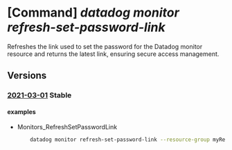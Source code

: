 # [Command] _datadog monitor refresh-set-password-link_

Refreshes the link used to set the password for the Datadog monitor resource and returns the latest link, ensuring secure access management.

## Versions

### [2021-03-01](/Resources/mgmt-plane/L3N1YnNjcmlwdGlvbnMve30vcmVzb3VyY2Vncm91cHMve30vcHJvdmlkZXJzL21pY3Jvc29mdC5kYXRhZG9nL21vbml0b3JzL3t9L3JlZnJlc2hzZXRwYXNzd29yZGxpbms=/2021-03-01.xml) **Stable**

<!-- mgmt-plane /subscriptions/{}/resourcegroups/{}/providers/microsoft.datadog/monitors/{}/refreshsetpasswordlink 2021-03-01 -->

#### examples

- Monitors_RefreshSetPasswordLink
    ```bash
        datadog monitor refresh-set-password-link --resource-group myResourceGroup --monitor-name myMonitor
    ```
